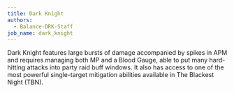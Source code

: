 ```yaml
---
title: Dark Knight
authors:
  - Balance-DRK-Staff
job_name: dark_knight
---
```

Dark Knight features large bursts of damage accompanied by spikes in APM and requires managing both MP and a Blood Gauge, able to put many hard-hitting attacks into party raid buff windows. It also has access to one of the most powerful single-target mitigation abilities available in The Blackest Night (TBN).